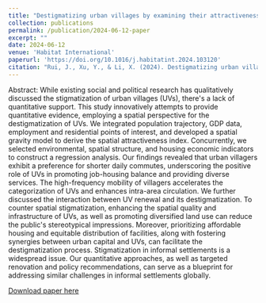 ```yaml
---
title: "Destigmatizing urban villages by examining their attractiveness: Quantification evidence from Shenzhen"
collection: publications
permalink: /publication/2024-06-12-paper
excerpt: ""
date: 2024-06-12
venue: 'Habitat International'
paperurl: 'https://doi.org/10.1016/j.habitatint.2024.103120'
citation: "Rui, J., Xu, Y., & Li, X. (2024). Destigmatizing urban villages by examining their attractiveness: Quantification evidence from Shenzhen. Habitat International, 150, 103120."
---
```


Abstract: While existing social and political research has qualitatively discussed the stigmatization of urban villages (UVs), there's a lack of quantitative support. This study innovatively attempts to provide quantitative evidence, employing a spatial perspective for the destigmatization of UVs. We integrated population trajectory, GDP data, employment and residential points of interest, and developed a spatial gravity model to derive the spatial attractiveness index. Concurrently, we selected environmental, spatial structure, and housing economic indicators to construct a regression analysis. Our findings revealed that urban villagers exhibit a preference for shorter daily commutes, underscoring the positive role of UVs in promoting job-housing balance and providing diverse services. The high-frequency mobility of villagers accelerates the categorization of UVs and enhances intra-area circulation. We further discussed the interaction between UV renewal and its destigmatization. To counter spatial stigmatization, enhancing the spatial quality and infrastructure of UVs, as well as promoting diversified land use can reduce the public's stereotypical impressions. Moreover, prioritizing affordable housing and equitable distribution of facilities, along with fostering synergies between urban capital and UVs, can facilitate the destigmatization process. Stigmatization in informal settlements is a widespread issue. Our quantitative approaches, as well as targeted renovation and policy recommendations, can serve as a blueprint for addressing similar challenges in informal settlements globally.

[Download paper here](http://sealxuyh.github.io/files/1-s2.0-S0197397524001206-main.pdf)
